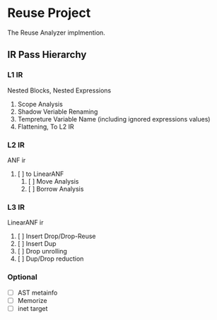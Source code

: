 # Reuse Project

The Reuse Analyzer implmention.

## IR Pass Hierarchy

### L1 IR

Nested Blocks, Nested Expressions

1. Scope Analysis
2. Shadow Veriable Renaming
3. Tempreture Variable Name (including ignored expressions values)
4. Flattening, To L2 IR

### L2 IR

ANF ir

1. [ ] to LinearANF
   1. [ ] Move Analysis
   2. [ ] Borrow Analysis

### L3 IR

LinearANF ir

1. [ ] Insert Drop/Drop-Reuse
2. [ ] Insert Dup
3. [ ] Drop unrolling
4. [ ] Dup/Drop reduction

### Optional

- [ ] AST metainfo
- [ ] Memorize
- [ ] inet target
